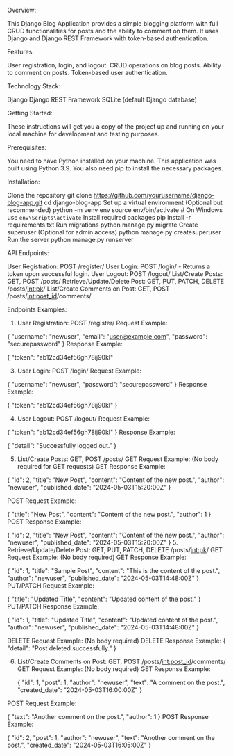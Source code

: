 Overview:

  This Django Blog Application provides a simple blogging platform with full CRUD functionalities for posts and the ability to comment on them. It uses Django and 
  Django REST Framework with token-based authentication.

Features:

  User registration, login, and logout.
  CRUD operations on blog posts.
  Ability to comment on posts.
  Token-based user authentication.
  
Technology Stack:

  Django
  Django REST Framework
  SQLite (default Django database)
  
Getting Started:

  These instructions will get you a copy of the project up and running on your local machine for development and testing purposes.

Prerequisites:

  You need to have Python installed on your machine. This application was built using Python 3.9. You also need pip to install the necessary packages.

Installation:

  Clone the repository
  git clone https://github.com/yourusername/django-blog-app.git
  cd django-blog-app
  Set up a virtual environment (Optional but recommended)
  python -m venv env
  source env/bin/activate  # On Windows use `env\Scripts\activate`
  Install required packages
  pip install -r requirements.txt
  Run migrations
  python manage.py migrate
  Create superuser (Optional for admin access)
  python manage.py createsuperuser
  Run the server
  python manage.py runserver
  
API Endpoints:

  User Registration: POST /register/
  User Login: POST /login/ - Returns a token upon successful login.
  User Logout: POST /logout/
  List/Create Posts: GET, POST /posts/
  Retrieve/Update/Delete Post: GET, PUT, PATCH, DELETE /posts/<int:pk>/
  List/Create Comments on Post: GET, POST /posts/<int:post_id>/comments/

Endpoints Examples:
1. User Registration: POST /register/
  Request Example:

  {
    "username": "newuser",
    "email": "user@example.com",
    "password": "securepassword"
  }
  Response Example:

  {
    "token": "ab12cd34ef56gh78ij90kl"

3. User Login: POST /login/
  Request Example:

  {
    "username": "newuser",
    "password": "securepassword"
  }
  Response Example:

  {
    "token": "ab12cd34ef56gh78ij90kl"
  }

4. User Logout: POST /logout/
  Request Example:

  {
    "token": "ab12cd34ef56gh78ij90kl"
  }
  Response Example:

  {
    "detail": "Successfully logged out."
  }

5. List/Create Posts: GET, POST /posts/
  GET Request Example: (No body required for GET requests)
  GET Response Example:

  {
    "id": 2,
    "title": "New Post",
    "content": "Content of the new post.",
    "author": "newuser",
    "published_date": "2024-05-03T15:20:00Z"
  }

  POST Request Example:
  
  {
    "title": "New Post",
    "content": "Content of the new post.",
    "author": 1
  }
  POST Response Example:
  
  {
    "id": 2,
    "title": "New Post",
    "content": "Content of the new post.",
    "author": "newuser",
    "published_date": "2024-05-03T15:20:00Z"
  }
5. Retrieve/Update/Delete Post: GET, PUT, PATCH, DELETE /posts/<int:pk>/
  GET Request Example: (No body required)
  GET Response Example:
  
  {
    "id": 1,
    "title": "Sample Post",
    "content": "This is the content of the post.",
    "author": "newuser",
    "published_date": "2024-05-03T14:48:00Z"
  }
  PUT/PATCH Request Example:
  
  
  {
    "title": "Updated Title",
    "content": "Updated content of the post."
  }
  PUT/PATCH Response Example:
  
  {
    "id": 1,
    "title": "Updated Title",
    "content": "Updated content of the post.",
    "author": "newuser",
    "published_date": "2024-05-03T14:48:00Z"
  }
  
  DELETE Request Example: (No body required)
  DELETE Response Example:
  {
    "detail": "Post deleted successfully."
  }
  
6. List/Create Comments on Post: GET, POST /posts/<int:post_id>/comments/
  GET Request Example: (No body required)
  GET Response Example:
  
    {
      "id": 1,
      "post": 1,
      "author": "newuser",
      "text": "A comment on the post.",
      "created_date": "2024-05-03T16:00:00Z"
    }

  POST Request Example:
  
  {
    "text": "Another comment on the post.",
    "author": 1
  }
  POST Response Example:
  
  {
    "id": 2,
    "post": 1,
    "author": "newuser",
    "text": "Another comment on the post.",
    "created_date": "2024-05-03T16:05:00Z"
  }
